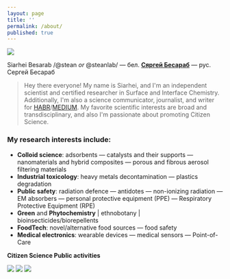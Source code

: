 ```yaml
---
layout: page
title: ''
permalink: /about/
published: true
---
```


![]({{site.baseurl}}/images/footer.png)

Siarhei Besarab /@stean _or_ @steanlab/ — бел. **[Сяргей Бесараб](https://be.wikipedia.org/wiki/%D0%A1%D1%8F%D1%80%D0%B3%D0%B5%D0%B9_%D0%92%D0%B0%D1%81%D1%96%D0%BB%D0%B5%D0%B2%D1%96%D1%87_%D0%91%D0%B5%D1%81%D0%B0%D1%80%D0%B0%D0%B1)** — рус. Сергей Бесараб

> Hey there everyone! My name is Siarhei, and I'm an independent scientist and certified researcher in Surface and Interface Chemistry. Additionally, I'm also a science communicator, journalist, and writer for [HABR](https://habr.com/ru/users/steanlab/posts)/[MEDIUM](https://medium.com/@steanlab). My favorite scientific interests are broad and transdisciplinary, and also I'm passionate about promoting Citizen Science.

### My research interests include:

- **Colloid science**: adsorbents — catalysts and their supports — nanomaterials and hybrid composites — porous and fibrous aerosol filtering materials
- **Industrial toxicology**: heavy metals decontamination — plastics degradation
- **Public safety**: radiation defence — antidotes — non-ionizing radiation — EM absorbers — personal protective equipment (PPE) — Respiratory Protective Equipment (RPE)
- **Green** and **Phytochemistry** | ethnobotany | bioinsecticides/biorepellents
- **FoodTech**:  novel/alternative food sources — food safety
- **Medical electronics**: wearable devices — medical sensors — Point-of-Care

**Citizen Science Public activities**

[![]({{site.baseurl}}/images/lab66.png)](https://t.me/joinchat/AAAAAFFhzPKyiLO85pRxUA)
[![]({{site.baseurl}}/images/scihack.png)](https://be.wikipedia.org/wiki/%D0%91%D0%B5%D0%BB%D0%B0%D1%80%D1%83%D1%81%D0%BA%D1%96_%D0%BD%D0%B0%D0%B2%D1%83%D0%BA%D0%BE%D0%B2%D1%8B_%D1%85%D0%B0%D0%BA%D0%B0%D1%82%D0%BE%D0%BD)
[![]({{site.baseurl}}/images/radio.png)](https://soundcloud.com/siarhei-v-besarab/sets/phytochemist-notes-vol-1)
